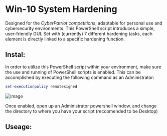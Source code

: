 # Win-10 System Hardening

Designed for the *CyberPatriot competitions*, adaptable for personal use and cybersecurity environments. This PowerShell script introduces a simple, user-friendly GUI. Set with (currently) 7 different hardening tasks, each element is directly linked to a specific hardening function. 

## Instal:
In order to utilize this PowerShell script within your environment, make sure the use and running of PowerShell scripts is enabled. This can be accomplished by executing the following command as an Administrator:
```Powershell
set-executionpolicy remotesigned
```
  ![image](https://github.com/BadguyBA/Win10Policy/assets/156610666/a11f903d-e422-48d2-9732-2cfd14bfb55d)

Once enabled, open up an Administrator powershell window, and change the directory to where you have your script (reccomended to be Desktop)

## Useage:

